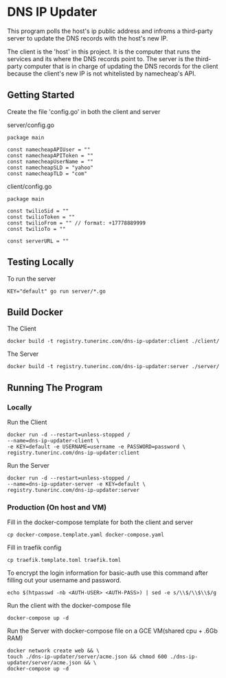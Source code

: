 # DNS IP Updater

This program polls the host's ip public address and infroms a third-party server to update the DNS records with the host's new IP.

The client is the 'host' in this project. It is the computer that runs the services and its where the DNS records point to. The server is the third-party computer that is in charge of updating the DNS records for the client because the client's new IP is not whitelisted by namecheap's API. 

## Getting Started

Create the file 'config.go' in both the client and server 

server/config.go
```
package main
 
const namecheapAPIUser = ""
const namecheapAPIToken = ""
const namecheapUserName = ""
const namecheapSLD = "yahoo"
const namecheapTLD = "com"
```


client/config.go
```
package main
 
const twilioSid = ""
const twilioToken = ""
const twilioFrom = "" // format: +17778889999
const twilioTo = ""

const serverURL = ""
```

## Testing Locally

To run the server
```
KEY="default" go run server/*.go
```

## Build Docker

The Client
```
docker build -t registry.tunerinc.com/dns-ip-updater:client ./client/
```
The Server
```
docker build -t registry.tunerinc.com/dns-ip-updater:server ./server/
```

## Running The Program

### Locally

Run the Client 
```
docker run -d --restart=unless-stopped /
--name=dns-ip-updater-client \
-e KEY=default -e USERNAME=username -e PASSWORD=password \
registry.tunerinc.com/dns-ip-updater:client
```

Run the Server  
```
docker run -d --restart=unless-stopped /
--name=dns-ip-updater-server -e KEY=default \
registry.tunerinc.com/dns-ip-updater:server
```

### Production (On host and VM) 

Fill in the docker-compose template for both the client and server
```
cp docker-compose.template.yaml docker-compose.yaml 
```

Fill in traefik config
```
cp traefik.template.toml traefik.toml
```

To encrypt the login information for basic-auth use this command after filling out your username and password.
```
echo $(htpasswd -nb <AUTH-USER> <AUTH-PASS>) | sed -e s/\\$/\\$\\$/g
```

Run the client with the docker-compose file
```
docker-compose up -d
```

Run the Server with docker-compose file on a GCE VM(shared cpu + .6Gb RAM)
```
docker network create web && \
touch ./dns-ip-updater/server/acme.json && chmod 600 ./dns-ip-updater/server/acme.json && \
docker-compose up -d
```
